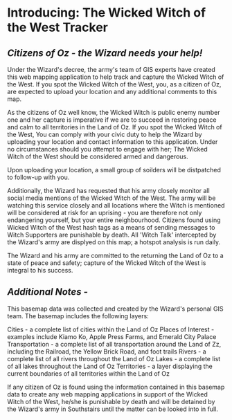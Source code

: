 **Introducing: The Wicked Witch of the West Tracker**
====================================================

*Citizens of Oz - the Wizard needs your help!* 
-----------------------------------------------------

Under the Wizard's decree, the army's team of GIS experts have created this web mapping application to help track and capture the Wicked Witch of the West. If you spot the Wicked Witch of the West, you, as a citizen of Oz, are expected to upload your location and any additional comments to this map. 

As the citizens of Oz well know, the Wicked Witch is public enemy number one and her capture is imperative if we are to succeed in restoring peace and calm to all territories in the Land of Oz. If you spot the Wicked Witch of the West, You can comply with your civic duty to help the Wizard by uploading your location and contact information to this application. Under no circumstances should you attempt to engage with her; The Wicked Witch of the West should be considered armed and dangerous.  

Upon uploading your location, a small group of soilders will be distpatched to follow-up with you.

Additionally, the Wizard has requested that his army closely monitor all social media mentions of the Wicked Witch of the West. The army will be watching this service closely and all locations where the Witch is mentioned will be considered at risk for an uprising - you are therefore not only endangering yourself, but your entire neighbourhood. Citizens found using Wicked Witch of the West hash tags as a means of sending messages to Witch Supporters are punishable by death. All 'Witch Talk' intercepted by the Wizard's army are displyed on this map; a hotspot analysis is run daily.    

The Wizard and his army are committed to the returning the Land of Oz to a state of peace and safety; capture of the Wicked Witch of the West is integral to his success. 

*Additional Notes -*
---------------------------------

This basemap data was collected and created by the Wizard's personal GIS team. The basemap includes the following layers: 

Cities - a complete list of cities within the Land of Oz
Places of Interest - examples include Kiamo Ko, Apple Press Farms, and Emerald City Palace
Transportation - a complete list of all transportation around the Land of Zz, including the Railroad, the Yellow Brick Road, and foot trails
Rivers - a complete list of all rivers throughout the Land of Oz
Lakes - a complete list of all lakes throughout the Land of Oz
Territories - a layer displaying the current boundaries of all territories within the Land of Oz

If any citizen of Oz is found using the information contained in this basemap data to create any web mapping applications in support of the Wicked Witch of the West, he/she is punishable by death and will be detained by the Wizard's army in Southstairs until the matter can be looked into in full. 
